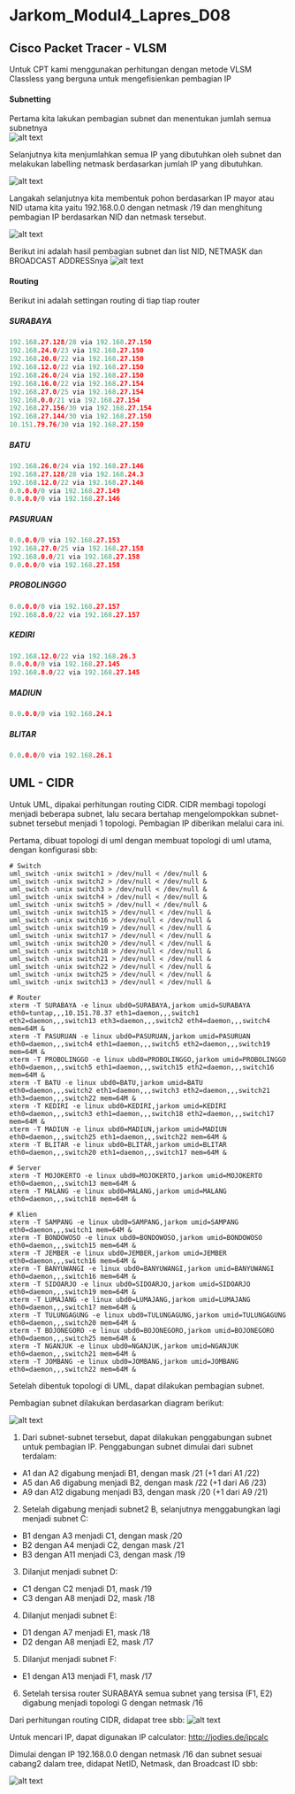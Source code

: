 # Jarkom_Modul4_Lapres_D08
## Cisco Packet Tracer - VLSM

Untuk CPT kami menggunakan perhitungan dengan metode VLSM Classless yang berguna untuk mengefisienkan pembagian IP

#### Subnetting
Pertama kita lakukan pembagian subnet dan menentukan jumlah semua subnetnya  
![alt text](images/CPT.png)

Selanjutnya kita menjumlahkan semua IP yang dibutuhkan oleh subnet dan melakukan labelling netmask berdasarkan jumlah IP yang dibutuhkan. 

![alt text](images/CPT2.png)

Langakah selanjutnya kita membentuk pohon berdasarkan IP mayor atau NID utama kita yaitu 192.168.0.0 dengan netmask /19 dan menghitung pembagian IP berdasarkan NID dan netmask tersebut. 

![alt text](images/CPT3.png)


Berikut ini adalah hasil pembagian subnet dan list NID, NETMASK dan BROADCAST ADDRESSnya
![alt text](images/CPT4.PNG)

#### Routing
Berikut ini adalah settingan routing di tiap tiap router

##### SURABAYA
```C
192.168.27.128/28 via 192.168.27.150
192.168.24.0/23 via 192.168.27.150
192.168.20.0/22 via 192.168.27.150
192.168.12.0/22 via 192.168.27.150
192.168.26.0/24 via 192.168.27.150
192.168.16.0/22 via 192.168.27.154
192.168.27.0/25 via 192.168.27.154
192.168.0.0/21 via 192.168.27.154
192.168.27.156/30 via 192.168.27.154
192.168.27.144/30 via 192.168.27.150
10.151.79.76/30 via 192.168.27.150

```

##### BATU
```C
192.168.26.0/24 via 192.168.27.146
192.168.27.128/28 via 192.168.24.3
192.168.12.0/22 via 192.168.27.146
0.0.0.0/0 via 192.168.27.149
0.0.0.0/0 via 192.168.27.146

```

##### PASURUAN
```C
0.0.0.0/0 via 192.168.27.153
192.168.27.0/25 via 192.168.27.158
192.168.0.0/21 via 192.168.27.158
0.0.0.0/0 via 192.168.27.158

```

##### PROBOLINGGO
```C
0.0.0.0/0 via 192.168.27.157
192.168.8.0/22 via 192.168.27.157

```

##### KEDIRI
```C
192.168.12.0/22 via 192.168.26.3
0.0.0.0/0 via 192.168.27.145
192.168.8.0/22 via 192.168.27.145

```

##### MADIUN
```C
0.0.0.0/0 via 192.168.24.1
```

##### BLITAR
```C
0.0.0.0/0 via 192.168.26.1
```

## UML - CIDR
Untuk UML, dipakai perhitungan routing CIDR. CIDR membagi topologi menjadi beberapa subnet, lalu secara bertahap mengelompokkan subnet-subnet tersebut menjadi 1 topologi. Pembagian IP diberikan melalui cara ini. 

Pertama, dibuat topologi di uml dengan membuat topologi di uml utama, dengan konfigurasi sbb:
```
# Switch
uml_switch -unix switch1 > /dev/null < /dev/null &
uml_switch -unix switch2 > /dev/null < /dev/null &
uml_switch -unix switch3 > /dev/null < /dev/null &
uml_switch -unix switch4 > /dev/null < /dev/null &
uml_switch -unix switch5 > /dev/null < /dev/null &
uml_switch -unix switch15 > /dev/null < /dev/null &
uml_switch -unix switch16 > /dev/null < /dev/null &
uml_switch -unix switch19 > /dev/null < /dev/null &
uml_switch -unix switch17 > /dev/null < /dev/null &
uml_switch -unix switch20 > /dev/null < /dev/null &
uml_switch -unix switch18 > /dev/null < /dev/null &
uml_switch -unix switch21 > /dev/null < /dev/null &
uml_switch -unix switch22 > /dev/null < /dev/null &
uml_switch -unix switch25 > /dev/null < /dev/null &
uml_switch -unix switch13 > /dev/null < /dev/null &

# Router
xterm -T SURABAYA -e linux ubd0=SURABAYA,jarkom umid=SURABAYA eth0=tuntap,,,10.151.78.37 eth1=daemon,,,switch1 eth2=daemon,,,switch13 eth3=daemon,,,switch2 eth4=daemon,,,switch4 mem=64M &
xterm -T PASURUAN -e linux ubd0=PASURUAN,jarkom umid=PASURUAN eth0=daemon,,,switch4 eth1=daemon,,,switch5 eth2=daemon,,,switch19 mem=64M &
xterm -T PROBOLINGGO -e linux ubd0=PROBOLINGGO,jarkom umid=PROBOLINGGO eth0=daemon,,,switch5 eth1=daemon,,,switch15 eth2=daemon,,,switch16 mem=64M &
xterm -T BATU -e linux ubd0=BATU,jarkom umid=BATU eth0=daemon,,,switch2 eth1=daemon,,,switch3 eth2=daemon,,,switch21 eth3=daemon,,,switch22 mem=64M &
xterm -T KEDIRI -e linux ubd0=KEDIRI,jarkom umid=KEDIRI eth0=daemon,,,switch3 eth1=daemon,,,switch18 eth2=daemon,,,switch17 mem=64M &
xterm -T MADIUN -e linux ubd0=MADIUN,jarkom umid=MADIUN eth0=daemon,,,switch25 eth1=daemon,,,switch22 mem=64M &
xterm -T BLITAR -e linux ubd0=BLITAR,jarkom umid=BLITAR eth0=daemon,,,switch20 eth1=daemon,,,switch17 mem=64M &

# Server
xterm -T MOJOKERTO -e linux ubd0=MOJOKERTO,jarkom umid=MOJOKERTO eth0=daemon,,,switch13 mem=64M &
xterm -T MALANG -e linux ubd0=MALANG,jarkom umid=MALANG eth0=daemon,,,switch18 mem=64M &

# Klien
xterm -T SAMPANG -e linux ubd0=SAMPANG,jarkom umid=SAMPANG eth0=daemon,,,switch1 mem=64M &
xterm -T BONDOWOSO -e linux ubd0=BONDOWOSO,jarkom umid=BONDOWOSO eth0=daemon,,,switch15 mem=64M &
xterm -T JEMBER -e linux ubd0=JEMBER,jarkom umid=JEMBER eth0=daemon,,,switch16 mem=64M &
xterm -T BANYUWANGI -e linux ubd0=BANYUWANGI,jarkom umid=BANYUWANGI eth0=daemon,,,switch16 mem=64M &
xterm -T SIDOARJO -e linux ubd0=SIDOARJO,jarkom umid=SIDOARJO eth0=daemon,,,switch19 mem=64M &
xterm -T LUMAJANG -e linux ubd0=LUMAJANG,jarkom umid=LUMAJANG eth0=daemon,,,switch17 mem=64M &
xterm -T TULUNGAGUNG -e linux ubd0=TULUNGAGUNG,jarkom umid=TULUNGAGUNG eth0=daemon,,,switch20 mem=64M &
xterm -T BOJONEGORO -e linux ubd0=BOJONEGORO,jarkom umid=BOJONEGORO eth0=daemon,,,switch25 mem=64M &
xterm -T NGANJUK -e linux ubd0=NGANJUK,jarkom umid=NGANJUK eth0=daemon,,,switch21 mem=64M &
xterm -T JOMBANG -e linux ubd0=JOMBANG,jarkom umid=JOMBANG eth0=daemon,,,switch22 mem=64M &
```

Setelah dibentuk topologi di UML, dapat dilakukan pembagian subnet.

Pembagian subnet dilakukan berdasarkan diagram berikut:

![alt text](images/UML1.png)

1. Dari subnet-subnet tersebut, dapat dilakukan penggabungan subnet untuk pembagian IP. Penggabungan subnet dimulai dari subnet terdalam:
- A1 dan A2 digabung menjadi B1, dengan mask /21 (+1 dari A1 /22)
- A5 dan A6 digabung menjadi B2, dengan mask /22 (+1 dari A6 /23)
- A9 dan A12 digabung menjadi B3, dengan mask /20 (+1 dari A9 /21)
2. Setelah digabung menjadi subnet2 B, selanjutnya menggabungkan lagi menjadi subnet C:
- B1 dengan A3 menjadi C1, dengan mask /20
- B2 dengan A4 menjadi C2, dengan mask /21
- B3 dengan A11 menjadi C3, dengan mask /19
3. Dilanjut menjadi subnet D:
- C1 dengan C2 menjadi D1, mask /19
- C3 dengan A8 menjadi D2, mask /18
4. Dilanjut menjadi subnet E:
- D1 dengan A7 menjadi E1, mask /18
- D2 dengan A8 menjadi E2, mask /17
5. Dilanjut menjadi subnet F:
- E1 dengan A13 menjadi F1, mask /17
6. Setelah tersisa router SURABAYA semua subnet yang tersisa (F1, E2) digabung menjadi topologi G dengan netmask /16

Dari perhitungan routing CIDR, didapat tree sbb:
![alt text](images/UML2.png)

Untuk mencari IP, dapat digunakan IP calculator: http://jodies.de/ipcalc

Dimulai dengan IP 192.168.0.0 dengan netmask /16 dan subnet sesuai cabang2 dalam tree, didapat NetID, Netmask, dan Broadcast ID sbb:

![alt text](images/UML3.PNG)

